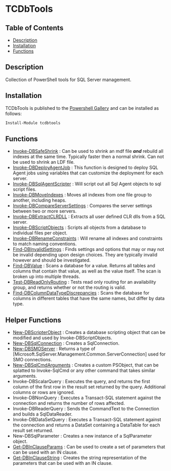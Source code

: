 # TCDbTools 

## Table of Contents

* [Description](#description) 
* [Installation](#installation)
* [Functions](#functions)

##  Description

Collection of PowerShell tools for SQL Server management. 

## Installation

TCDbTools is published to the [Powershell Gallery][def]
and can be installed as follows:

```powershell
Install-Module tcdbtools
```

## Functions

* [Invoke-DBSafeShrink](/docs/Invoke-DBSafeShrink.md) : Can be used to shrink an mdf file ***and*** rebuild all indexes at the same time. Typically faster then a normal shrink. Can not be used to shrink an LDF file.
* [Invoke-DBDeployAgentJob](/docs/Invoke-DBDeployAgentJob.md) : This function is designed to deploy SQL Agent jobs using variables that can customize the deployment for each server. 
* [Invoke-DBSqlAgentScripter](/docs/Invoke-DBSqlAgentScripter.md) : Will script out all Sql Agent objects to sql script files. 
* [Invoke-DBMoveIndexes](/docs/Invoke-DBMoveIndexes.md) : Moves all indexes from one file group to another, including heaps.
* [Invoke-DBCompareServerSettings](/docs/Invoke-DBCompareServerSettings.md) : Compares the server settings between two or more servers.
* [Invoke-DBExtractCLRDLL](/docs/Invoke-DBExtractCLRDLL.md) : Extracts all user defined CLR dlls from a SQL server.
* [Invoke-DBScriptObjects](/docs/Invoke-DBScriptObjects.md) : Scripts all objects from a database to individual files per object.
* [Invoke-DBRenameConstraints](/docs/Invoke-DBRenameConstraints.md) : Will rename all indexes and constraints to match naming conventions. 
* [Find-DBInvalidSettings](/docs/Find-DBInvalidSettings.md) : Finds settings and options that may or may not be invalid depending upon design choices. They are typically invalid however and should be investigated.
* [Find-DBValue](/docs/Find-DBValue.md) : Scans a database for a value. Returns all tables and columns that contain that value, as well as the value itself. The scan is broken up into multiple threads.
* [Test-DBReadOnlyRouting](/docs/Test-DBReadOnlyRouting.md) : Tests read only routing for an availability group, and returns whether or not the routing is valid.
* [Find-DBColumnDataTypeDiscrepancies](/docs/Find-DBColumnDataTypeDiscrepancies.md) : Scans the database for columns in different tables that have the same names, but differ by data type.


## Helper Functions

* [New-DBScripterObject](/docs/New-DBScripterObject.md) : Creates a database scripting object that can be modified and used by Invoke-DBScriptObjects.
* [New-DBSqlConnection](/docs/New-DBSqlConnection.md) : Creates a SqlConnection.
* [New-DBSMOServer](/docs/New-DBSqlCmdArguments.md) : Returns a type of [Microsoft.SqlServer.Management.Common.ServerConnection] used for SMO connections.
* [New-DBSqlCmdArguments](/docs/New-DBSqlCmdArguments.md) : Creates a custom PSObject, that can be splatted to Invoke-SqlCmd or any other command that takes similar arguments.
* Invoke-DBScalarQuery : Executes the query, and returns the first column of the first row in the result set returned by the query. Additional columns or rows are ignored.
* Invoke-DBNonQuery : Executes a Transact-SQL statement against the connection and returns the number of rows affected.
* Invoke-DBReaderQuery : Sends the CommandText to the Connection and builds a SqlDataReader.
* Invoke-DBDataSetQuery : Executes a Transact-SQL statement against the connection and returns a DataSet containing a DataTable for each result set returned.
* New-DBSqlParameter : Creates a new instance of a SqlParameter object.
* [Get-DBInClauseParams](/docs/Get-DBInClauseParams.md) : Can be used to create a set of parameters that can be used with an IN clause.
* [Get-DBInClauseString](/docs/Get-DBInClauseString.md) : Creates the string representation of the parameters that can be used with an IN clause.


[def]: https://www.powershellgallery.com/packages/tcdbtools